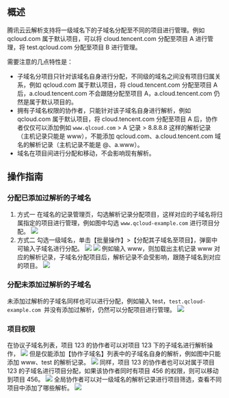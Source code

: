 ## 概述
腾讯云云解析支持将一级域名下的子域名分配至不同的项目进行管理。例如 qcloud.com 属于默认项目，可以将 cloud.tencent.com 分配至项目 A 进行管理，将 test.qcloud.com 分配至项目 B 进行管理。

需要注意的几点特性是：
- 子域名分项目只针对该域名自身进行分配，不同级的域名之间没有项目归属关系，例如 qcloud.com 属于默认项目，将 cloud.tencent.com 分配至项目 A 后，a.cloud.tencent.com 不会跟随分配至项目 A，a.cloud.tencent.com 仍然是属于默认项目的。
- 拥有子域名权限的协作者，只能针对该子域名自身进行解析，例如 qcloud.com 属于默认项目，将 cloud.tencent.com 分配至项目 A 后，协作者仅仅可以添加例如 `www.qlcoud.com` > A 记录 > 8.8.8.8 这样的解析记录（主机记录只能是 www），不能添加 qcloud.com、a.cloud.tencent.com 域名的解析记录（主机记录不能是 @、a.www）。
- 域名在项目间进行分配和移动，不会影响现有解析。

## 操作指南
### 分配已添加过解析的子域名
1. 方式一
在域名的记录管理页，勾选解析记录分配项目，这样对应的子域名将归属指定的项目进行管理，例如图中勾选 `www.qcloud-example.com` 进行项目分配。
![](https://mc.qcloudimg.com/static/img/60ca6fd590a8c607bfd47df84a362270/image.png)
2. 方式二
勾选一级域名，单击【批量操作】>【分配其子域名至项目】，弹窗中可输入子域名进行分配。
![](https://mc.qcloudimg.com/static/img/73e344ba533817ca84623d23158dc359/image.png)
![](https://mc.qcloudimg.com/static/img/8dc6737c5e6508cf161d19f2776b1f59/image.png)
例如输入 www，则加载出主机记录 www 对应的解析记录，子域名分配项目后，解析记录不会受影响，跟随子域名到对应的项目。
![](https://mc.qcloudimg.com/static/img/3ec9f9375d56f8e73241c697b4efcb48/image.png)
### 分配未添加过解析的子域名
未添加过解析的子域名同样也可以进行分配，例如输入 test，`test.qcloud-example.com `并没有添加过解析，仍然可以分配项目进行管理。
![](https://mc.qcloudimg.com/static/img/a5f791477e5bd07ef4be8ce80f80bfb8/image.png)
### 项目权限
在协议子域名列表，项目 123 的协作者可以对项目 123 下的子域名进行解析操作，
![](https://mc.qcloudimg.com/static/img/da641d70cf664895938a8e0e302c4aab/image.png)
但是仅能添加【协作子域名】列表中的子域名自身的解析，例如图中只能添加 www、test 的解析记录。
![](https://mc.qcloudimg.com/static/img/2118da62aa76deeaf1d7b1d9ed395163/image.png)
同样，项目 123 的协作者也可以对属于项目 123 的子域名进行项目分配，如果该协作者同时有项目 456 的权限，则可以移动到项目 456。
![](https://mc.qcloudimg.com/static/img/7071d7046f4aefb376545d77d3cbe6bd/image.png)
全局协作者可以对一级域名的解析记录进行项目筛选，查看不同项目中添加了哪些解析。
![](https://mc.qcloudimg.com/static/img/cd42f9711c42ea0884873a6818aa1e69/image.png)